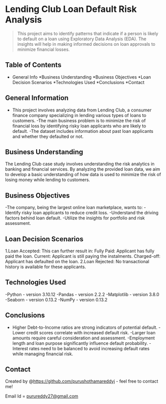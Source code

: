 # Lending Club Loan Default Risk Analysis
> This project aims to identify patterns that indicate if a person is likely to default on a loan using Exploratory Data Analysis (EDA). The insights will help in making informed decisions on loan approvals to minimize financial losses.


## Table of Contents
* General Info
*Business Understanding
*Business Objectives
*Loan Decision Scenarios
*Technologies Used
*Conclusions
*Contact

## General Information
- This project involves analyzing data from Lending Club, a consumer finance company specializing in lending various types of loans to customers.
-The main business problem is to minimize the risk of financial loss by identifying risky loan applicants who are likely to default.
-The dataset includes information about past loan applicants and whether they defaulted or not.

## Business Understanding
The Lending Club case study involves understanding the risk analytics in banking and 
financial services. By analyzing the provided loan data, we aim to develop 
a basic understanding of how data is used to minimize the risk of losing money while lending to customers.

## Business Objectives
-The company, being the largest online loan marketplace, wants to:
-Identify risky loan applicants to reduce credit loss.
-Understand the driving factors behind loan default.
-Utilize the insights for portfolio and risk assessment.

## Loan Decision Scenarios
1.Loan Accepted: This can further result in:
	Fully Paid: Applicant has fully paid the loan.
	Current: Applicant is still paying the instalments.
	Charged-off: Applicant has defaulted on the loan.
2.Loan Rejected: No transactional history is available for these applicants.

## Technologies Used
-Python - version 3.10.12
-Pandas - version 2.2.2
-Matplotlib - version 3.8.0
-Seaborn - version 0.13.2
-NumPy - version 0.13.2

## Conclusions
- Higher Debt-to-Income ratios are strong indicators of potential default.
-Lower credit scores correlate with increased default risk.
-Larger loan amounts require careful consideration and assessment.
-Employment length and loan purpose significantly influence default probability.
-Interest rates need to be balanced to avoid increasing default rates while managing financial risk.

## Contact
Created by @https://github.com/purushothamareddyj - feel free to contact me!

Email Id = purureddy27@gmail.com
